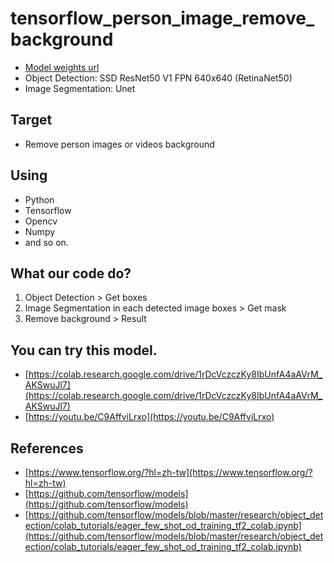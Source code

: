 # tensorflow_person_image_remove_background

*   [Model weights url](https://drive.google.com/drive/folders/1wU1Np8thAQ5qBpwmUTCcIWpS9772Nror?usp=sharing)
*   Object Detection: SSD ResNet50 V1 FPN 640x640 (RetinaNet50)
*   Image Segmentation: Unet

## Target

*   Remove person images or videos background

## Using

*   Python
*   Tensorflow
*   Opencv
*   Numpy
*   and so on.

## What our code do?

1. Object Detection > Get boxes
2. Image Segmentation in each detected image boxes > Get mask
3. Remove background > Result

## You can try this model.

*   [https://colab.research.google.com/drive/1rDcVczczKy8IbUnfA4aAVrM_AKSwuJl7](https://colab.research.google.com/drive/1rDcVczczKy8IbUnfA4aAVrM_AKSwuJl7)
*   [https://youtu.be/C9AffviLrxo](https://youtu.be/C9AffviLrxo)

## References

*   [https://www.tensorflow.org/?hl=zh-tw](https://www.tensorflow.org/?hl=zh-tw)
*   [https://github.com/tensorflow/models](https://github.com/tensorflow/models)
*   [https://github.com/tensorflow/models/blob/master/research/object_detection/colab_tutorials/eager_few_shot_od_training_tf2_colab.ipynb](https://github.com/tensorflow/models/blob/master/research/object_detection/colab_tutorials/eager_few_shot_od_training_tf2_colab.ipynb)
